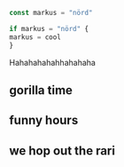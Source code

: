 ```javascript
const markus = "nörd"

if markus = "nörd" {
markus = cool
}
```















Hahahahahahhahahaha
## gorilla time
## funny hours
## we hop out the rari



